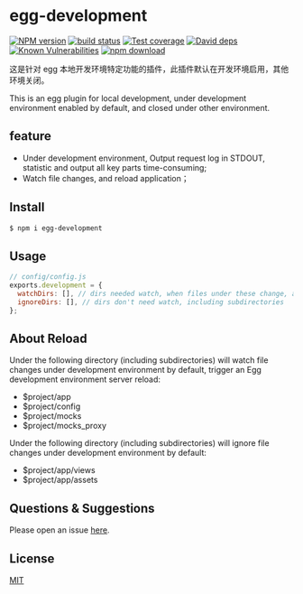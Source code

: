 # egg-development

[![NPM version][npm-image]][npm-url]
[![build status][travis-image]][travis-url]
[![Test coverage][codecov-image]][codecov-url]
[![David deps][david-image]][david-url]
[![Known Vulnerabilities][snyk-image]][snyk-url]
[![npm download][download-image]][download-url]

[npm-image]: https://img.shields.io/npm/v/egg-development.svg?style=flat-square
[npm-url]: https://npmjs.org/package/egg-development
[travis-image]: https://img.shields.io/travis/eggjs/egg-development.svg?style=flat-square
[travis-url]: https://travis-ci.org/eggjs/egg-development
[codecov-image]: https://img.shields.io/codecov/c/github/eggjs/egg-development.svg?style=flat-square
[codecov-url]: https://codecov.io/github/eggjs/egg-development?branch=master
[david-image]: https://img.shields.io/david/eggjs/egg-development.svg?style=flat-square
[david-url]: https://david-dm.org/eggjs/egg-development
[snyk-image]: https://snyk.io/test/npm/egg-development/badge.svg?style=flat-square
[snyk-url]: https://snyk.io/test/npm/egg-development
[download-image]: https://img.shields.io/npm/dm/egg-development.svg?style=flat-square
[download-url]: https://npmjs.org/package/egg-development

这是针对 egg 本地开发环境特定功能的插件，此插件默认在开发环境启用，其他环境关闭。

This is an egg plugin for local development, under development environment enabled by default, and closed under other environment.

## feature

- Under development environment, Output request log in STDOUT, statistic and output all key parts time-consuming;
- Watch file changes, and reload application；



## Install

```bash
$ npm i egg-development
```

## Usage


```js
// config/config.js
exports.development = {
  watchDirs: [], // dirs needed watch, when files under these change, application will reload.
  ignoreDirs: [], // dirs don't need watch, including subdirectories
};
```

## About Reload

Under the following directory (including subdirectories) will watch file changes under development environment by default, trigger an Egg development environment server reload:

- $project/app
- $project/config
- $project/mocks
- $project/mocks_proxy

Under the following directory (including subdirectories) will ignore file changes under development environment by default:

- $project/app/views
- $project/app/assets


## Questions & Suggestions

Please open an issue [here](https://github.com/eggjs/egg/issues).

## License

[MIT](LICENSE)
